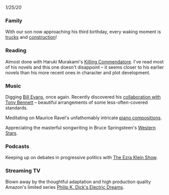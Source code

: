 *1/25/20*

### Family

With our son now approaching his third birthday, every waking moment is [trucks](https://www.youtube.com/user/twentytrucks) and [construction](https://www.youtube.com/watch?v=LI-GA-tkajI)!


### Reading

Almost done with Haruki Murakami's [Killing Commendatore](http://www.harukimurakami.com/book/killing-commendatore-2). I've read most of his novels and this one doesn't disappoint – it seems closer to his earlier novels than his more recent ones in character and plot development.


### Music

Digging [Bill Evans](https://open.spotify.com/album/2zSAVheEFBPMuUozd6C9gt), once again. Recently discovered his [collaboration with Tony Bennett](https://open.spotify.com/album/7oviEOBGFIC09QpiWRnyFF) – beautiful arrangements of some less-often-covered standards.

Meditating on Maurice Ravel's unfathomably intricate [piano compositions](https://open.spotify.com/album/66ZlwcSXFuzedj7X18rCLI).

Appreciating the masterful songwriting in Bruce Springsteen's [Western Stars](https://open.spotify.com/album/6BhqPpIgY83rqoZ2L78Lte).


### Podcasts

Keeping up on debates in progressive politics with [The Ezra Klein Show](https://www.vox.com/ezra-klein-show-podcast). 


### Streaming TV

Blown away by the thoughtful adaptation and high production quality Amazon's limited series [Philip K. Dick's Electric Dreams](https://www.amazon.com/Philip-K-Dicks-Electric-Dreams/dp/B075NTXMN9).
